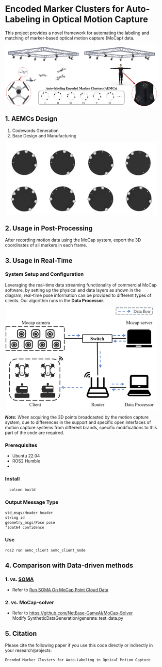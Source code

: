 # Encoded Marker Clusters for Auto-Labeling in Optical Motion Capture

This project provides a novel framework for automating the labeling and matching of marker-based optical motion capture (MoCap) data.

<img src="img/Overview.jpg" alt="Overview" style="display: block; margin: 0 auto;" width="600">

## 1. AEMCs Design
1. Codewords Generation
2. Base Design and Manufacturing
<img src="img/AEMCs-E.jpg" alt="AEMCs-E" style="display: block; margin: 0 auto;" width="500">



## 2. Usage in Post-Processing
After recording motion data using the MoCap system, export the 3D coordinates of all markers in each frame.
## 3. Usage in Real-Time
### System Setup and Configuration
Leveraging the real-time data streaming functionality of commercial MoCap software, by setting up the physical and data layers as shown in the diagram, real-time pose information can be provided to different types of clients. Our algorithm runs in the **Data Processor**.

<img src="img/System_Framework.jpg" alt="System_Framework" style="display: block; margin: 0 auto;" width="500">

    
***Note:*** When acquiring the 3D points broadcasted by the motion capture system, due to differences in the support and specific open interfaces of motion capture systems from different brands, specific modifications to this part of the code are required.

### Prerequisites
- Ubuntu 22.04
- ROS2 Humble
- 


### Install
```sh
  colcon build
```
### Output Message Type
```
std_msgs/Header header
string id
geometry_msgs/Pose pose
float64 confidence
```
### Use
```
ros2 run aemc_client aemc_client_node
```



## 4. Comparison with Data-driven methods

### 1. vs. [SOMA](https://github.com/nghorbani/soma)
- Refer to [Run SOMA On MoCap Point Cloud Data](https://github.com/nghorbani/soma/tree/main/src/tutorials/run_soma_on_soma_dataset.ipynb)


### 2. vs. MoCap-solver
- Refer to https://github.com/NetEase-GameAI/MoCap-Solver  
Modify SyntheticDataGeneration/generate_test_data.py

## 5. Citation
Please cite the following paper if you use this code directly or indirectly in your research/projects:
```
Encoded Marker Clusters for Auto-Labeling in Optical Motion Capture
```
